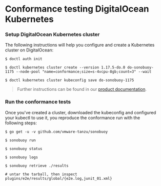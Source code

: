 # Conformance testing DigitalOcean Kubernetes

### Setup DigitalOcean Kubernetes cluster

The following instructions will help you configure and create a Kubernetes cluster on DigitalOcean:

```
$ doctl auth init

$ doctl kubernetes cluster create --version 1.17.5-do.0 do-sonobuoy-1175 --node-pool "name=conformance;size=s-4vcpu-8gb;count=3" --wait

$ doctl kubernetes cluster kubeconfig save do-sonobuoy-1175
```

> Further instructions can be found in our [product documentation](https://www.digitalocean.com/docs/kubernetes/how-to/create-cluster/).

### Run the conformance tests

Once you've created a cluster, downloaded the kubeconfig and configured your kubectl to use it, you reproduce the conformance run with the following steps:

```
$ go get -u -v github.com/vmware-tanzu/sonobuoy

$ sonobuoy run

$ sonobuoy status

$ sonobuoy logs

$ sonobuoy retrieve ./results

# untar the tarball, then inspect plugins/e2e/results/global/{e2e.log,junit_01.xml}
```
